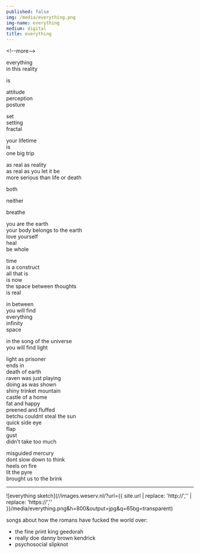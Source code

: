 ```yaml
---
published: false
img: /media/everything.png
img-name: everything
medium: digital
title: everything 
---
```

\<!--more--\>
  
  
everything  
in this reality  
  
is  
  
attitude  
perception  
posture  
  
set  
setting  
fractal  
  
your lifetime  
is  
one big trip  
  
as real as reality  
as real as you let it be  
more serious than life or death  
  
both  
  
neither  
  
breathe  
  
you are the earth  
your body belongs to the earth  
love yourself  
heal  
be whole  

time  
is a construct  
all that is  
is now  
the space between thoughts  
is real  

in between  
you will find  
everything  
infinity  
space  
  
in the song of the universe  
you will find light  
  
light as prisoner  
ends in  
death of earth  
raven was just playing  
doing as was shown  
shiny trinket mountain  
castle of a home  
fat and happy  
preened and fluffed  
betchu couldnt steal the sun  
quick side eye  
flap  
gust  
didn’t take too much  

misguided mercury  
dont slow down to think  
heels on fire  
lit the pyre  
brought us to the brink

---

![everything sketch](//images.weserv.nl/?url={{ site.url | replace: 'http://','' | replace: 'https://','' }}/media/everything.png&h=800&output=jpg&q=65bg=transparent)

songs about how the romans have fucked the world over:
- the fine print king geedorah
- really doe danny brown kendrick
- psychosocial slipknot
